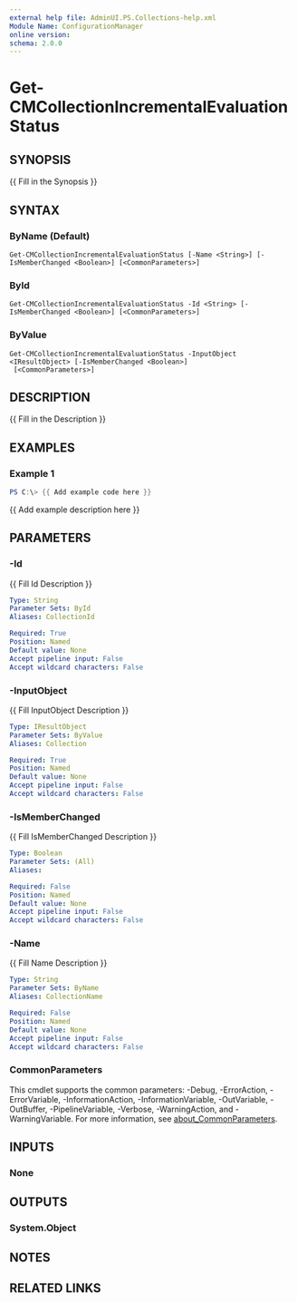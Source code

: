```yaml
---
external help file: AdminUI.PS.Collections-help.xml
Module Name: ConfigurationManager
online version:
schema: 2.0.0
---
```


# Get-CMCollectionIncrementalEvaluationStatus

## SYNOPSIS
{{ Fill in the Synopsis }}

## SYNTAX

### ByName (Default)
```
Get-CMCollectionIncrementalEvaluationStatus [-Name <String>] [-IsMemberChanged <Boolean>] [<CommonParameters>]
```

### ById
```
Get-CMCollectionIncrementalEvaluationStatus -Id <String> [-IsMemberChanged <Boolean>] [<CommonParameters>]
```

### ByValue
```
Get-CMCollectionIncrementalEvaluationStatus -InputObject <IResultObject> [-IsMemberChanged <Boolean>]
 [<CommonParameters>]
```

## DESCRIPTION
{{ Fill in the Description }}

## EXAMPLES

### Example 1
```powershell
PS C:\> {{ Add example code here }}
```

{{ Add example description here }}

## PARAMETERS

### -Id
{{ Fill Id Description }}

```yaml
Type: String
Parameter Sets: ById
Aliases: CollectionId

Required: True
Position: Named
Default value: None
Accept pipeline input: False
Accept wildcard characters: False
```

### -InputObject
{{ Fill InputObject Description }}

```yaml
Type: IResultObject
Parameter Sets: ByValue
Aliases: Collection

Required: True
Position: Named
Default value: None
Accept pipeline input: False
Accept wildcard characters: False
```

### -IsMemberChanged
{{ Fill IsMemberChanged Description }}

```yaml
Type: Boolean
Parameter Sets: (All)
Aliases:

Required: False
Position: Named
Default value: None
Accept pipeline input: False
Accept wildcard characters: False
```

### -Name
{{ Fill Name Description }}

```yaml
Type: String
Parameter Sets: ByName
Aliases: CollectionName

Required: False
Position: Named
Default value: None
Accept pipeline input: False
Accept wildcard characters: False
```

### CommonParameters
This cmdlet supports the common parameters: -Debug, -ErrorAction, -ErrorVariable, -InformationAction, -InformationVariable, -OutVariable, -OutBuffer, -PipelineVariable, -Verbose, -WarningAction, and -WarningVariable. For more information, see [about_CommonParameters](http://go.microsoft.com/fwlink/?LinkID=113216).

## INPUTS

### None

## OUTPUTS

### System.Object
## NOTES

## RELATED LINKS
